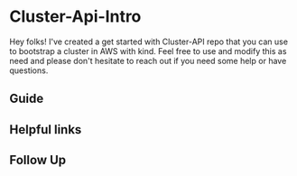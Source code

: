 # Cluster-Api-Intro

Hey folks! I've created a get started with Cluster-API repo that you can use to bootstrap a cluster in AWS with kind. Feel free to use and modify this as need and please don't hesitate to reach out if you need some help or have questions.

## Guide

## Helpful links

## Follow Up

